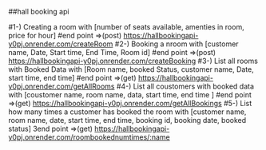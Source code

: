##hall booking api

#1-) Creating a room with [number of seats available, amenties in room, price for hour]
#end point =>(post) https://hallbookingapi-y0pj.onrender.com/createRoom
#2-) Booking a nroom with [customer name, Date, Start time, End Time, Room id]
#end point =>(post) https://hallbookingapi-y0pj.onrender.com/createBooking
#3-) List all rooms with Booked Data with [Room name, booked Status, customer name, Date, start time, end time]
#end point =>(get) https://hallbookingapi-y0pj.onrender.com/getAllRooms
#4-) List all coustomers with booked data with [coustomer name, room name, data, start time, end time ]
#end point =>(get) https://hallbookingapi-y0pj.onrender.com/getAllBookings
#5-) List how many times a customer has booked the room with [customer name, room name, date, start time, end time, booking id, booking date, booked status]
3end point =>(get)  https://hallbookingapi-y0pj.onrender.com/roombookednumtimes/:name
